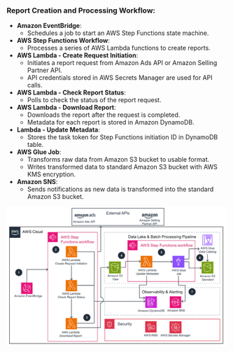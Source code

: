 ### Report Creation and Processing Workflow:

- **Amazon EventBridge**:
  - Schedules a job to start an AWS Step Functions state machine.
- **AWS Step Functions Workflow**:
  - Processes a series of AWS Lambda functions to create reports.
- **AWS Lambda - Create Request Initiation**:
  - Initiates a report request from Amazon Ads API or Amazon Selling Partner API.
  - API credentials stored in AWS Secrets Manager are used for API calls.
- **AWS Lambda - Check Report Status**:
  - Polls to check the status of the report request.
- **AWS Lambda - Download Report**:
  - Downloads the report after the request is completed.
  - Metadata for each report is stored in Amazon DynamoDB.
- **Lambda - Update Metadata**:
  - Stores the task token for Step Functions initiation ID in DynamoDB table.
- **AWS Glue Job**:
  - Transforms raw data from Amazon S3 bucket to usable format.
  - Writes transformed data to standard Amazon S3 bucket with AWS KMS encryption.
- **Amazon SNS**:
  - Sends notifications as new data is transformed into the standard Amazon S3 bucket.


    
![alt text](images/day5.png)